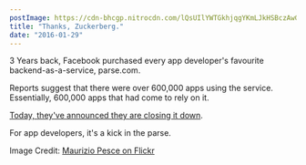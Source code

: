 ```yaml
---
postImage: https://cdn-bhcgp.nitrocdn.com/lQsUIlYWTGkhjqgYKmLJkHSBczAwGDPM/assets/static/optimized/rev-f8d7f54/wp-content/uploads/2016/01/Parse.jpg.webp
title: "Thanks, Zuckerberg."
date: "2016-01-29"
---
```


3 Years back, Facebook purchased every app developer's favourite backend-as-a-service, parse.com.

Reports suggest that there were over 600,000 apps using the service. Essentially, 600,000 apps that had come to rely on it.

[Today, they've announced they are closing it down](http://blog.parse.com/announcements/moving-on/).

For app developers, it's a kick in the parse.

Image Credit: [Maurizio Pesce on Flickr](https://www.flickr.com/photos/pestoverde/)
